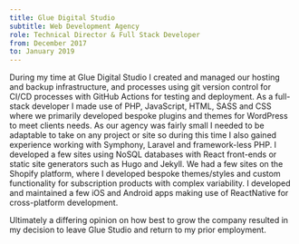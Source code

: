 ```yaml
---
title: Glue Digital Studio 
subtitle: Web Development Agency
role: Technical Director & Full Stack Developer
from: December 2017
to: January 2019
---
```

During my time at Glue Digital Studio I created and managed our hosting and backup infrastructure, and processes using git version control for CI/CD processes with GitHub Actions for testing and deployment. As a full-stack developer I made use of PHP, JavaScript, HTML, SASS and CSS where we primarily developed bespoke plugins and themes for WordPress to meet clients needs. As our agency was fairly small I needed to be adaptable to take on any project or site so during this time I also gained experience working with Symphony, Laravel and framework-less PHP. I developed a few sites using NoSQL databases with React front-ends or static site generators such as Hugo and Jekyll. We had a few sites on the Shopify platform, where I developed bespoke themes/styles and custom functionality for subscription products with complex variability. I developed and maintained a few iOS and Android apps making use of ReactNative for cross-platform development.

Ultimately a differing opinion on how best to grow the company resulted in my decision to leave Glue Studio and return to my prior employment.